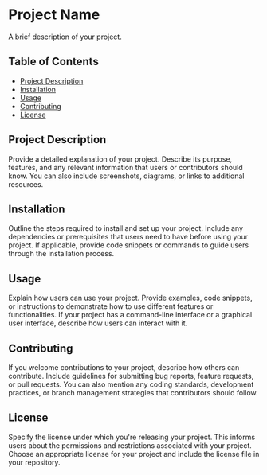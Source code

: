 # Project Name

A brief description of your project.

## Table of Contents

- [Project Description](#project-description)
- [Installation](#installation)
- [Usage](#usage)
- [Contributing](#contributing)
- [License](#license)

## Project Description

Provide a detailed explanation of your project. Describe its purpose, features, and any relevant information that users or contributors should know. You can also include screenshots, diagrams, or links to additional resources.

## Installation

Outline the steps required to install and set up your project. Include any dependencies or prerequisites that users need to have before using your project. If applicable, provide code snippets or commands to guide users through the installation process.

## Usage

Explain how users can use your project. Provide examples, code snippets, or instructions to demonstrate how to use different features or functionalities. If your project has a command-line interface or a graphical user interface, describe how users can interact with it.

## Contributing

If you welcome contributions to your project, describe how others can contribute. Include guidelines for submitting bug reports, feature requests, or pull requests. You can also mention any coding standards, development practices, or branch management strategies that contributors should follow.

## License

Specify the license under which you're releasing your project. This informs users about the permissions and restrictions associated with your project. Choose an appropriate license for your project and include the license file in your repository.


